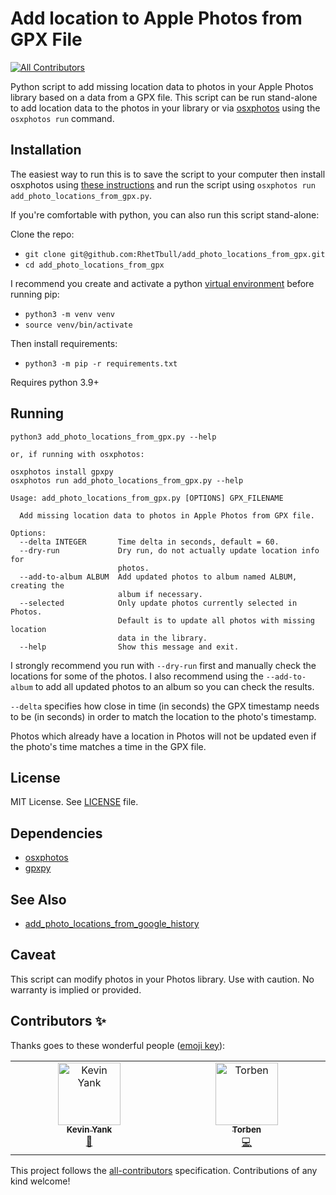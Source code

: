 # Add location to Apple Photos from GPX File
<!-- ALL-CONTRIBUTORS-BADGE:START - Do not remove or modify this section -->
[![All Contributors](https://img.shields.io/badge/all_contributors-2-orange.svg?style=flat-square)](#contributors-)
<!-- ALL-CONTRIBUTORS-BADGE:END -->

Python script to add missing location data to photos in your Apple Photos library based on a data from a GPX file. This script can be run stand-alone to add location data to the photos in your library or via [osxphotos](https://github.com/RhetTbull/osxphotos) using the `osxphotos run` command.

## Installation

The easiest way to run this is to save the script to your computer then install osxphotos using [these instructions](https://github.com/RhetTbull/osxphotos#installation) and run the script using `osxphotos run add_photo_locations_from_gpx.py`.

If you're comfortable with python, you can also run this script stand-alone:

Clone the repo:

- `git clone git@github.com:RhetTbull/add_photo_locations_from_gpx.git`
- `cd add_photo_locations_from_gpx`

I recommend you create and activate a python [virtual environment](https://docs.python.org/3/library/venv.html) before running pip:

- `python3 -m venv venv`
- `source venv/bin/activate`

Then install requirements:

- `python3 -m pip -r requirements.txt`

Requires python 3.9+

## Running

```
python3 add_photo_locations_from_gpx.py --help

or, if running with osxphotos:

osxphotos install gpxpy
osxphotos run add_photo_locations_from_gpx.py --help

Usage: add_photo_locations_from_gpx.py [OPTIONS] GPX_FILENAME

  Add missing location data to photos in Apple Photos from GPX file.

Options:
  --delta INTEGER       Time delta in seconds, default = 60.
  --dry-run             Dry run, do not actually update location info for
                        photos.
  --add-to-album ALBUM  Add updated photos to album named ALBUM, creating the
                        album if necessary.
  --selected            Only update photos currently selected in Photos.
                        Default is to update all photos with missing location
                        data in the library.
  --help                Show this message and exit.
```

I strongly recommend you run with `--dry-run` first and manually check the locations for some of the photos.  I also recommend using the `--add-to-album` to add all updated photos to an album so you can check the results.  

`--delta` specifies how close in time (in seconds) the GPX timestamp needs to be (in seconds) in order to match the location to the photo's timestamp.

Photos which already have a location in Photos will not be updated even if the photo's time matches a time in the GPX file.

## License

MIT License. See [LICENSE](LICENSE) file.

## Dependencies

- [osxphotos](https://github.com/RhetTbull/osxphotos)
- [gpxpy](https://github.com/tkrajina/gpxpy)

## See Also

- [add_photo_locations_from_google_history](https://github.com/RhetTbull/add_photo_locations_from_google_history)

## Caveat

This script can modify photos in your Photos library. Use with caution. No warranty is implied or provided.

## Contributors ✨

Thanks goes to these wonderful people ([emoji key](https://allcontributors.org/docs/en/emoji-key)):

<!-- ALL-CONTRIBUTORS-LIST:START - Do not remove or modify this section -->
<!-- prettier-ignore-start -->
<!-- markdownlint-disable -->
<table>
  <tbody>
    <tr>
      <td align="center" valign="top" width="14.28%"><a href="http://www.kevinyank.com/"><img src="https://avatars.githubusercontent.com/u/89772?v=4?s=100" width="100px;" alt="Kevin Yank"/><br /><sub><b>Kevin Yank</b></sub></a><br /><a href="https://github.com/RhetTbull/add_photo_locations_from_gpx/commits?author=sentience" title="Documentation">📖</a></td>
      <td align="center" valign="top" width="14.28%"><a href="https://entorb.net"><img src="https://avatars.githubusercontent.com/u/59419684?v=4?s=100" width="100px;" alt="Torben"/><br /><sub><b>Torben</b></sub></a><br /><a href="https://github.com/RhetTbull/add_photo_locations_from_gpx/commits?author=entorb" title="Code">💻</a></td>
    </tr>
  </tbody>
</table>

<!-- markdownlint-restore -->
<!-- prettier-ignore-end -->

<!-- ALL-CONTRIBUTORS-LIST:END -->

This project follows the [all-contributors](https://github.com/all-contributors/all-contributors) specification. Contributions of any kind welcome!
